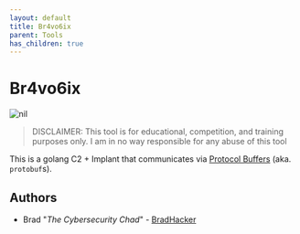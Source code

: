 ```yaml
---
layout: default
title: Br4vo6ix
parent: Tools
has_children: true
---
```


# Br4vo6ix

![nil](https://img.shields.io/badge/nil-goated-green)

> DISCLAIMER: This tool is for educational, competition, and training purposes only. I am in no way responsible for any abuse of this tool

This is a golang C2 + Implant that communicates via [Protocol Buffers](https://developers.google.com/protocol-buffers) (aka. `protobuf`s).

## Authors

- Brad "_The Cybersecurity Chad_" - [BradHacker](https://github.com/BradHacker)
